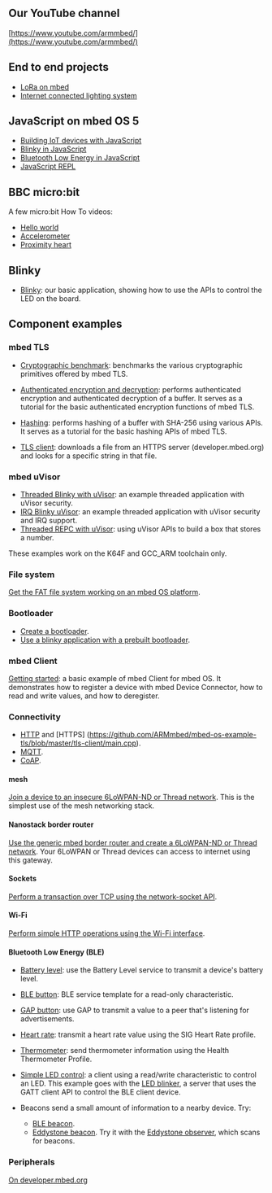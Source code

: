 ## Our YouTube channel

[https://www.youtube.com/armmbed/](https://www.youtube.com/armmbed/)

## End to end projects

* [LoRa on mbed](https://docs.mbed.com/docs/lora-with-mbed/en/latest/)
* [Internet connected lighting system](https://docs.mbed.com/docs/building-an-internet-connected-lighting-system/en/latest/)


## JavaScript on mbed OS 5

* [Building IoT devices with JavaScript](https://developer.mbed.org/javascript-on-mbed/)
* [Blinky in JavaScript](https://github.com/ARMmbed/mbed-js-example)
* [Bluetooth Low Energy in JavaScript](https://github.com/ARMmbed/mbed-js-ble-example)
* [JavaScript REPL](https://github.com/janjongboom/mbed-js-repl-example)

## BBC micro:bit

A few micro:bit How To videos:

* [Hello world](https://www.youtube.com/watch?v=Jctpi6aqrHQ)
* [Accelerometer](https://www.youtube.com/watch?v=_WGKBxSW_AE)
* [Proximity heart](https://www.youtube.com/watch?v=xKWQSjg6rX4)

## Blinky

* [Blinky](https://developer.mbed.org/teams/mbed-os-examples/code/mbed-os-example-blinky/): our basic application, showing how to use the APIs to control the LED on the board.

## Component examples

### mbed TLS

* [Cryptographic benchmark](https://developer.mbed.org/teams/mbed-os-examples/code/mbed-os-example-tls-benchmark/): benchmarks the various cryptographic primitives offered by mbed TLS.

* [Authenticated encryption and decryption](https://developer.mbed.org/teams/mbed-os-examples/code/mbed-os-example-tls-authcrypt/): performs authenticated encryption and authenticated decryption of a buffer. It serves as a tutorial for the basic authenticated encryption functions of mbed TLS.

* [Hashing](https://developer.mbed.org/teams/mbed-os-examples/code/mbed-os-example-tls-hashing/):  performs hashing of a buffer with SHA-256 using various APIs. It serves as a tutorial for the basic hashing APIs of mbed TLS.

* [TLS client](https://developer.mbed.org/teams/mbed-os-examples/code/mbed-os-example-tls-tls-client/):  downloads a file from an HTTPS server (developer.mbed.org) and looks for a specific string in that file.

### mbed uVisor

* [Threaded Blinky with uVisor](https://github.com/ARMmbed/mbed-os-example-uvisor-thread): an example threaded application with uVisor security.
* [IRQ Blinky uVisor](https://github.com/ARMmbed/mbed-os-example-uvisor): an example threaded application with uVisor security and IRQ support.
* [Threaded REPC with uVisor](https://github.com/ARMmbed/mbed-os-example-uvisor-number-store): using uVisor APIs to build a box that stores a number.

These examples work on the K64F and GCC_ARM toolchain only.

### File system

[Get the FAT file system working on an mbed OS platform](https://developer.mbed.org/teams/mbed-os-examples/code/mbed-os-example-fat-filesystem/).

### Bootloader

* [Create a bootloader](https://developer.mbed.org/teams/mbed-os-examples/code/mbed-os-example-bootloader/).
* [Use a blinky application with a prebuilt bootloader](https://developer.mbed.org/teams/mbed-os-examples/code/mbed-os-example-bootloader-blinky/).

### mbed Client

[Getting started](https://developer.mbed.org/teams/mbed-os-examples/code/mbed-os-example-client/): a basic example of mbed Client for mbed OS. It demonstrates how to register a device with mbed Device Connector, how to read and write values, and how to deregister.

### Connectivity

* [HTTP](http://github.com/armmbed/mbed-os-example-http) and [HTTPS] (https://github.com/ARMmbed/mbed-os-example-tls/blob/master/tls-client/main.cpp).
* [MQTT](https://developer.mbed.org/teams/mqtt/code/HelloMQTT/).
* [CoAP](https://github.com/armmbed/mbed-os-example-coap).

#### mesh 

[Join a device to an insecure 6LoWPAN-ND or Thread network](https://developer.mbed.org/teams/mbed-os-examples/code/nanostack-border-router). This is the simplest use of the mesh networking stack.

#### Nanostack border router 

[Use the generic mbed border router and create a 6LoWPAN-ND or Thread network](https://developer.mbed.org/teams/mbed-os-examples/code/mbed-os-example-mesh-minimal/). Your 6LoWPAN or Thread devices can access to internet using this gateway.

#### Sockets

[Perform a transaction over TCP using the network-socket API](https://github.com/ARMmbed/mbed-os-example-sockets).

#### Wi-Fi

[Perform simple HTTP operations using the Wi-Fi interface](https://github.com/ARMmbed/mbed-os-example-wifi).

#### Bluetooth Low Energy (BLE)

* [Battery level](https://developer.mbed.org/teams/mbed-os-examples/code/mbed-os-example-ble-BatteryLevel/): use the Battery Level service to transmit a device's battery level.

* [BLE button](https://developer.mbed.org/teams/mbed-os-examples/code/mbed-os-example-ble-Button/): BLE service template for a read-only characteristic. 

* [GAP button](https://developer.mbed.org/teams/mbed-os-examples/code/mbed-os-example-ble-GAPButton/): use GAP to transmit a value to a peer that's listening for advertisements. 

* [Heart rate](https://developer.mbed.org/teams/mbed-os-examples/code/mbed-os-example-ble-HeartRate/): transmit a heart rate value using the SIG Heart Rate profile.

* [Thermometer](https://developer.mbed.org/teams/mbed-os-examples/code/mbed-os-example-ble-Thermometer/): send thermometer information using the Health Thermometer Profile.

* [Simple LED control](https://developer.mbed.org/teams/mbed-os-examples/code/mbed-os-example-ble-LED/): a client using a read/write characteristic to control an LED. This example goes with the [LED blinker](https://developer.mbed.org/teams/mbed-os-examples/code/mbed-os-example-ble-LEDBlinker/), a server that uses the GATT client API to control the BLE client device.

* Beacons send a small amount of information to a nearby device. Try:
    * [BLE beacon](https://developer.mbed.org/teams/mbed-os-examples/code/mbed-os-example-ble-Beacon/). 
    * [Eddystone beacon](https://developer.mbed.org/teams/mbed-os-examples/code/mbed-os-example-ble-EddystoneService/). Try it with the [Eddystone observer](https://developer.mbed.org/teams/mbed-os-examples/code/mbed-os-example-ble-EddystoneObserver/), which scans for beacons.

### Peripherals

[On developer.mbed.org](https://developer.mbed.org/teams/mbed_example/)

